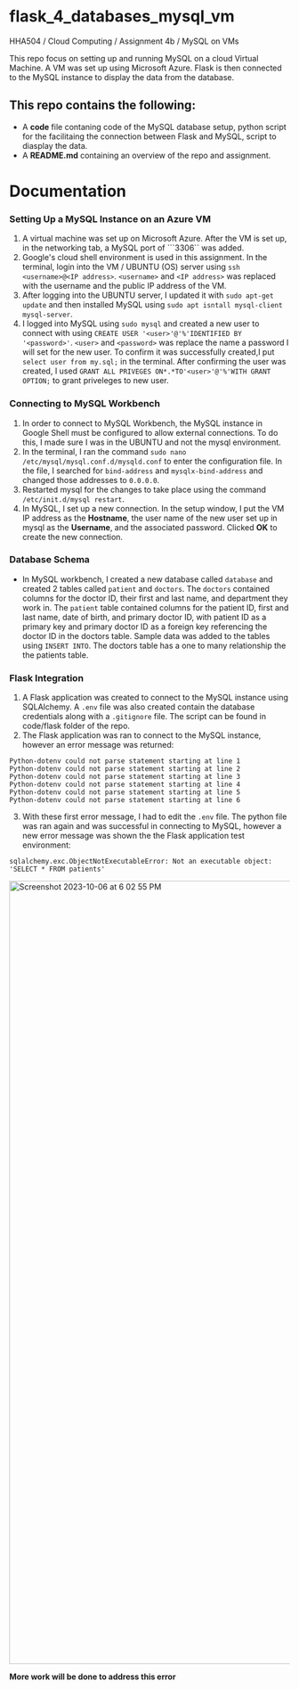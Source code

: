 # flask_4_databases_mysql_vm
HHA504 / Cloud Computing / Assignment 4b / MySQL on VMs

This repo focus on setting up and running MySQL on a cloud Virtual Machine. A VM was set up using Microsoft Azure. Flask is then connected to the MySQL instance to display the data from the database. 

## This repo contains the following: 
+ A **code** file contaning code of the MySQL database setup, python script for the facilitaing the connection between Flask and MySQL, script to diasplay the data.
+ A **README.md** containing an overview of the repo and assignment.

# Documentation
### Setting Up a MySQL Instance on an Azure VM
1. A virtual machine was set up on Microsoft Azure. After the VM is set up, in the networking tab, a MySQL port of ```3306`` was added.
2. Google's cloud shell environment is used in this assignment. In the terminal, login into the VM / UBUNTU (OS) server using ```ssh <username>@<IP address>```. ```<username>``` and ```<IP address>``` was replaced with the username and the public IP address of the VM.
3. After logging into the UBUNTU server, I updated it with ```sudo apt-get update``` and then installed MySQL using ```sudo apt isntall mysql-client mysql-server```.
4. I logged into MySQL using ```sudo mysql``` and created a new user to connect with using ```CREATE USER '<user>'@'%'IDENTIFIED BY '<password>'```. ```<user>``` and ```<password>``` was replace the name a password I will set for the new user. To confirm it was successfully created,I put ```select user from my.sql;``` in the terminal. After confirming the user was created, I used ```GRANT ALL PRIVEGES ON*.*TO'<user>'@'%'WITH GRANT OPTION;``` to grant priveleges to new user. 

### Connecting to MySQL Workbench
1. In order to connect to MySQL Workbench, the MySQL instance in Google Shell must be configured to allow external connections. To do this, I made sure I was in the UBUNTU and not the mysql environment. 
2. In the terminal, I ran the command ```sudo nano /etc/mysql/mysql.conf.d/mysqld.conf``` to enter the configuration file. In the file, I searched for ```bind-address``` and ```mysqlx-bind-address``` and changed those addresses to ```0.0.0.0```.
3. Restarted mysql for the changes to take place using the command ```/etc/init.d/mysql restart```.
4. In MySQL, I set up a new connection. In the setup window, I put the VM IP address as the **Hostname**, the user name of the new user set up in mysql as the **Username**, and the associated password. Clicked **OK** to create the new connection. 

### Database Schema
+ In MySQL workbench, I created a new database called ```database``` and created 2 tables called ```patient``` and ```doctors```. The ```doctors``` contained columns for the doctor ID, their first and last name, and department they work in. The ```patient``` table contained columns for the patient ID, first and last name, date of birth, and primary doctor ID, with patient ID as a primary key and primary doctor ID as a foreign key referencing the doctor ID in the doctors table. Sample data was added to the tables using ```INSERT INTO```. The doctors table has a one to many relationship the the patients table. 
 
### Flask Integration 
1. A Flask application was created to connect to the MySQL instance using SQLAlchemy. A ```.env``` file was also created contain the database credentials along with a ```.gitignore``` file. The script can be found in code/flask folder of the repo.
2. The Flask application was ran to connect to the MySQL instance, however an error message was returned:
```
Python-dotenv could not parse statement starting at line 1
Python-dotenv could not parse statement starting at line 2
Python-dotenv could not parse statement starting at line 3
Python-dotenv could not parse statement starting at line 4
Python-dotenv could not parse statement starting at line 5
Python-dotenv could not parse statement starting at line 6
```
3. With these first error message, I had to edit the ```.env``` file. The python file was ran again and was successful in connecting to MySQL, however a new error message was shown the the Flask application test environment:
```
sqlalchemy.exc.ObjectNotExecutableError: Not an executable object: 'SELECT * FROM patients'
```
<img width="1406" alt="Screenshot 2023-10-06 at 6 02 55 PM" src="https://github.com/c-susan/flask_4_databases_mysql_vm/assets/123512714/915dd98c-5a00-4840-bbe3-97f57b08cb69">


   **More work will be done to address this error**


